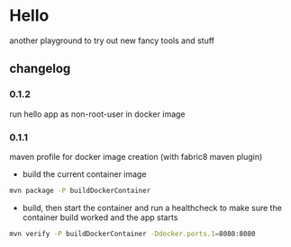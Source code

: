 # Hello 
another playground to try out new fancy tools and stuff

## changelog

### 0.1.2
run hello app as non-root-user in docker image

### 0.1.1 
maven profile for docker image creation (with fabric8 maven plugin)  
* build the current container image
```bash
mvn package -P buildDockerContainer
```

* build, then start the container and run a healthcheck to make sure the container build worked and the app starts
```bash
mvn verify -P buildDockerContainer -Ddocker.ports.1=8080:8080
```
